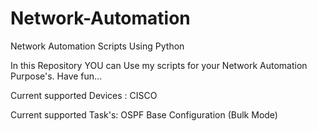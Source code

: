 # Network-Automation
Network Automation Scripts Using Python

In this Repository YOU can Use my scripts for your Network Automation Purpose's.
Have fun...

Current supported Devices :
CISCO

Current supported Task's:
OSPF Base Configuration (Bulk Mode)

